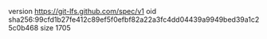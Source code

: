 version https://git-lfs.github.com/spec/v1
oid sha256:99cfd1b27fe412c89ef5f0efbf82a22a3fc4dd04439a9949bed39a1c25c0b468
size 1705
